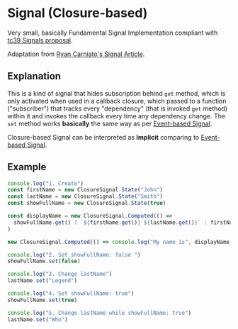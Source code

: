 # Signal (Closure-based)
Very small, basically Fundamental Signal Implementation compliant with [tc39 Signals proposal](https://github.com/tc39/proposal-signals).

Adaptation from [Ryan Carniato's Signal Article](https://dev.to/ryansolid/building-a-reactive-library-from-scratch-1i0p).

## Explanation

This is a kind of signal that hides subscription behind `get` method, which is only activated when used in a callback closure, which passed to a function ("subscriber") that tracks every "dependency" (that is invoked `get` method) within it and invokes the callback every time any dependency change. The `set` method works **basically** the same way as per [Event-based Signal](https://github.com/FrameMuse/event-signal).

Closure-based Signal can be interpreted as **Implicit** comparing to [Event-based Signal](https://github.com/FrameMuse/event-signal).

## Example

```ts
console.log("1. Create")
const firstName = new ClosureSignal.State("John")
const lastName = new ClosureSignal.State("Smith")
const showFullName = new ClosureSignal.State(true)

const displayName = new ClosureSignal.Computed(() =>
  showFullName.get() ? `${firstName.get()} ${lastName.get()}` : firstName.get()
)

new ClosureSignal.Computed(() => console.log("My name is", displayName.get()))

console.log("2. Set showFullName: false ")
showFullName.set(false)

console.log("3. Change lastName")
lastName.set("Legend")

console.log("4. Set showFullName: true")
showFullName.set(true)

console.log("5. Change lastName while showFullName: true")
lastName.set("Who")
```
